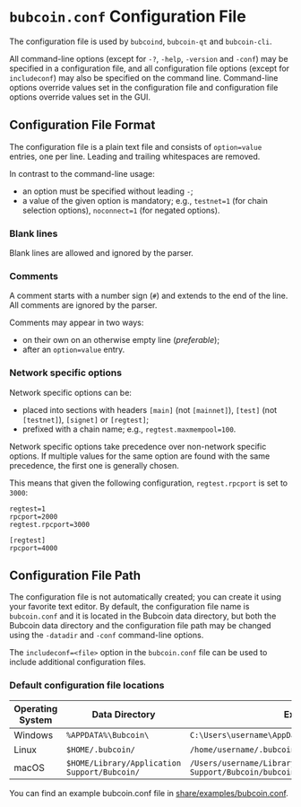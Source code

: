 # `bubcoin.conf` Configuration File

The configuration file is used by `bubcoind`, `bubcoin-qt` and `bubcoin-cli`.

All command-line options (except for `-?`, `-help`, `-version` and `-conf`) may be specified in a configuration file, and all configuration file options (except for `includeconf`) may also be specified on the command line. Command-line options override values set in the configuration file and configuration file options override values set in the GUI.

## Configuration File Format

The configuration file is a plain text file and consists of `option=value` entries, one per line. Leading and trailing whitespaces are removed.

In contrast to the command-line usage:
- an option must be specified without leading `-`;
- a value of the given option is mandatory; e.g., `testnet=1` (for chain selection options), `noconnect=1` (for negated options).

### Blank lines

Blank lines are allowed and ignored by the parser.

### Comments

A comment starts with a number sign (`#`) and extends to the end of the line. All comments are ignored by the parser.

Comments may appear in two ways:
- on their own on an otherwise empty line (_preferable_);
- after an `option=value` entry.

### Network specific options

Network specific options can be:
- placed into sections with headers `[main]` (not `[mainnet]`), `[test]` (not `[testnet]`), `[signet]` or `[regtest]`;
- prefixed with a chain name; e.g., `regtest.maxmempool=100`.

Network specific options take precedence over non-network specific options.
If multiple values for the same option are found with the same precedence, the
first one is generally chosen.

This means that given the following configuration, `regtest.rpcport` is set to `3000`:

```
regtest=1
rpcport=2000
regtest.rpcport=3000

[regtest]
rpcport=4000
```

## Configuration File Path

The configuration file is not automatically created; you can create it using your favorite text editor. By default, the configuration file name is `bubcoin.conf` and it is located in the Bubcoin data directory, but both the Bubcoin data directory and the configuration file path may be changed using the `-datadir` and `-conf` command-line options.

The `includeconf=<file>` option in the `bubcoin.conf` file can be used to include additional configuration files.

### Default configuration file locations

Operating System | Data Directory | Example Path
-- | -- | --
Windows | `%APPDATA%\Bubcoin\` | `C:\Users\username\AppData\Roaming\Bubcoin\bubcoin.conf`
Linux | `$HOME/.bubcoin/` | `/home/username/.bubcoin/bubcoin.conf`
macOS | `$HOME/Library/Application Support/Bubcoin/` | `/Users/username/Library/Application Support/Bubcoin/bubcoin.conf`

You can find an example bubcoin.conf file in [share/examples/bubcoin.conf](../share/examples/bubcoin.conf).
